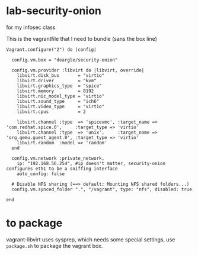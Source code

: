 # lab-security-onion
for my infosec class


This is the vagrantfile that I need to bundle (sans the box line)
```
Vagrant.configure("2") do |config|

  config.vm.box = "deargle/security-onion"
  
  config.vm.provider :libvirt do |libvirt, override|
    libvirt.disk_bus       = "virtio"
    libvirt.driver         = "kvm"
    libvirt.graphics_type  = "spice"
    libvirt.memory         = 8192
    libvirt.nic_model_type = "virtio"
    libvirt.sound_type     = "ich6"
    libvirt.video_type     = "virtio"
    libvirt.cpus           = 2

    libvirt.channel :type  => 'spicevmc', :target_name => 'com.redhat.spice.0',     :target_type => 'virtio'
    libvirt.channel :type  => 'unix',     :target_name => 'org.qemu.guest_agent.0', :target_type => 'virtio'
    libvirt.random  :model => 'random'
  end

  config.vm.network :private_network,
    ip: "192.168.56.254", #ip doesn't matter, security-onion configures eth1 to be a sniffing interface
    auto_config: false

  # Disable NFS sharing (==> default: Mounting NFS shared folders...)
  config.vm.synced_folder ".", "/vagrant", type: "nfs", disabled: true
  
end
```
# to package
vagrant-libvirt uses sysprep, which needs some special settings, use `package.sh` to package the vagrant box.
